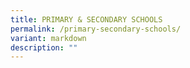 ```yaml
---
title: PRIMARY & SECONDARY SCHOOLS
permalink: /primary-secondary-schools/
variant: markdown
description: ""
---
```

